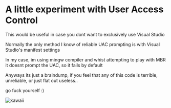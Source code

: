 # A little experiment with User Access Control
This would be useful in case you dont want to exclusively use Visual Studio

Normally the only method I know of reliable UAC prompting is with Visual Studio's manifest settings

In my case, im using mingw compiler and whist attempting to play with MBR it doesnt prompt the UAC, so it fails by default

Anyways its just a braindump, if you feel that any of this code is terrible, unreliable, or just flat out useless..

go fuck yourself :) 

![kawaii](https://thumbs.gfycat.com/LastVariableGreathornedowl-small.gif)
